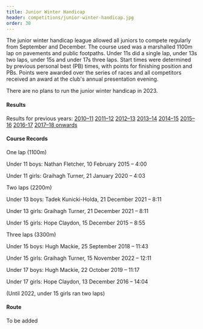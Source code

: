 ```yaml
---
title: Junior Winter Handicap
header: competitions/junior-winter-handicap.jpg
order: 30
---
```


The junior winter handicap league allowed all juniors to compete regularly from September and December. The course used was a marshalled 1100m lap on pavements and public footpaths. Under 11s did a single lap, under 13s two laps, under 15s and under 17s three laps. Start times were determined by previous personal best (PB) times, with points for finishing position and PBs. Points were awarded over the series of races and all competitors received an award at the club's annual presentation evening.

There are no plans to run the junior winter handicap in 2023.

#### Results

Results for previous years:
[2010–11](https://pfrac.co.uk/static/results/junior-wh/junior-wh-2010-11-results.pdf)
[2011–12](https://pfrac.co.uk/static/results/junior-wh/junior-wh-2011-12-results.pdf)
[2012–13](https://pfrac.co.uk/static/results/junior-wh/junior-wh-2012-13-results.pdf)
[2013–14](https://pfrac.co.uk/static/results/junior-wh/junior-wh-2013-14-results.pdf)
[2014–15](https://pfrac.co.uk/static/results/junior-wh/junior-wh-2014-15-results.pdf)
[2015–16](https://pfrac.co.uk/static/results/junior-wh/junior-wh-2015-16-results.pdf)
[2016-17](https://pfrac.co.uk/static/results/junior-wh/junior-wh-2016-17-results.pdf)
[2017–18 onwards](http://results.pfrac.co.uk/)

#### Course Records

One lap (1100m)

Under 11 boys: Nathan Fletcher, 10 February 2015 – 4:00

Under 11 girls: Graihagh Turner, 21 January 2020 – 4:03

Two laps (2200m)

Under 13 boys: Tadek Kunicki-Holda, 21 December 2021 – 8:11

Under 13 girls: Graihagh Turner, 21 December 2021 – 8:11

Under 15 girls: Hope Claydon, 15 December 2015 – 8:55

Three laps (3300m)

Under 15 boys: Hugh Mackie, 25 September 2018 – 11:43

Under 15 girls: Graihagh Turner, 15 November 2022 – 12:11

Under 17 boys: Hugh Mackie, 22 October 2019 – 11:17

Under 17 girls: Hope Claydon, 13 December 2016 – 14:04

(Until 2022, under 15 girls ran two laps)

#### Route

To be added
